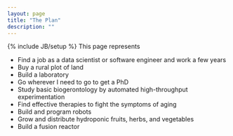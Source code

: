 ```yaml
---
layout: page
title: "The Plan"
description: ""
---
```

{% include JB/setup %}
This page represents

- Find a job as a data scientist or software engineer and work a few years
- Buy a rural plot of land
- Build a laboratory
- Go wherever I need to go to get a PhD
- Study basic biogerontology by automated high-throughput experimentation
- Find effective therapies to fight the symptoms of aging  
- Build and program robots 
- Grow and distribute hydroponic fruits, herbs, and vegetables  
- Build a fusion reactor  
